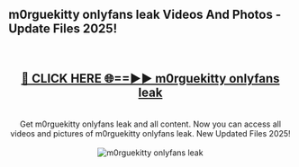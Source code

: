 <h2>m0rguekitty onlyfans leak Videos And Photos - Update Files 2025!</h2>
<br>
<div align="center">
<h2><a href="https://linkcuts.com/hfmhzwbr" rel="nofollow">🔴 CLICK HERE 🌐==►► m0rguekitty onlyfans leak</a></h2>
<br>
Get m0rguekitty onlyfans leak and all content. Now you can access all videos and pictures of m0rguekitty onlyfans leak. New Updated Files 2025!
<br>
<br>
<a href="https://linkcuts.com/hfmhzwbr" rel="nofollow" data-target="animated-image.originalLink"><img src="https://i.ibb.co.com/WyWwxjT/player-gif2.gif" alt="m0rguekitty onlyfans leak" style="max-width: 100%; display: inline-block;" data-target="animated-image.originalImage"></a>
</div>
<br>